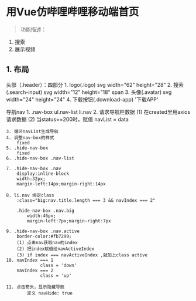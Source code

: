# 用Vue仿哔哩哔哩移动端首页

> 功能描述：

1. 搜索
2. 展示视频

## 1. 布局

头部（.header）：四部分
    1. logo(.logo)
        svg width="62" height="28"
    2. 搜索(.search-input)
        svg width="12" height="18"
        span
    3. 头像(.avatar)
        svg width="24" height="24"
    4. 下载按钮(.download-app) '下载APP'

导航nav
    1. .nav-box
        ul.nav-list
            li.nav
    2.  请求导航栏数据
        (1) 在created里用axios请求数据
        (2) 当status==200时，赋值  navList = data

    3. 循环navList生成导航
    4. 调整nav-box的样式 
        fixed
    5. .hide-nav-box
        fixed
    6. .hide-nav-box .nav-list

    7. .hide-nav-box .nav
        display:inline-block
        width:32px;
        margin-left:14px;margin-right:14px

    8. li.nav 绑定class  
        :class="big:nav.title.length === 3 && navIndex === 2"

        .hide-nav-box .nav.big
            width:46px;
            margin-left:7px;margin-right:7px

    9. .hide-nav-box .nav.active
        border-color:#fb7299; 
        (1) 点击nav获取nav的index
        (2) 把index赋值给navActiveIndex
        (3) if index === navActiveIndex ,就加上class active
    10. navIndex === 1   
                 class = 'down'
        navIndex === 2  
                 class = 'up'

    11. 点击箭头，显示隐藏导航
            定义 navHide: true
            









